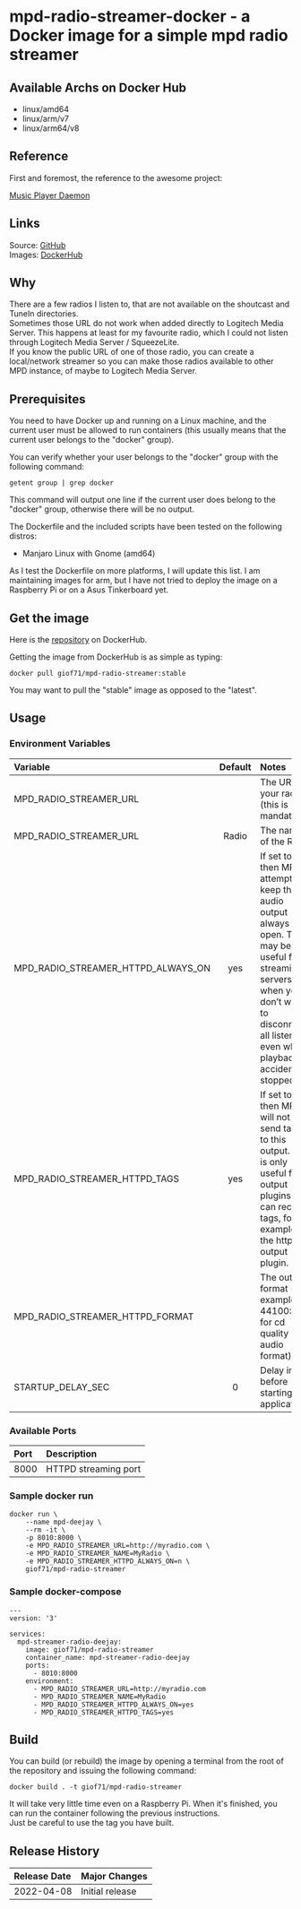 # mpd-radio-streamer-docker - a Docker image for a simple mpd radio streamer

## Available Archs on Docker Hub

- linux/amd64
- linux/arm/v7
- linux/arm64/v8

## Reference

First and foremost, the reference to the awesome project:

[Music Player Daemon](https://www.musicpd.org/)

## Links

Source: [GitHub](https://github.com/giof71/mpd-radio-streamer-docker)  
Images: [DockerHub](https://hub.docker.com/r/giof71/mpd-radio-streamer)

## Why

There are a few radios I listen to, that are not available on the shoutcast and TuneIn directories.  
Sometimes those URL do not work when added directly to Logitech Media Server. This happens at least for my favourite radio, which I could not listen through Logitech Media Server / SqueezeLite.  
If you know the public URL of one of those radio, you can create a local/network streamer so you can make those radios available to other MPD instance, of maybe to Logitech Media Server.

## Prerequisites

You need to have Docker up and running on a Linux machine, and the current user must be allowed to run containers (this usually means that the current user belongs to the "docker" group).

You can verify whether your user belongs to the "docker" group with the following command:

`getent group | grep docker`

This command will output one line if the current user does belong to the "docker" group, otherwise there will be no output.

The Dockerfile and the included scripts have been tested on the following distros:

- Manjaro Linux with Gnome (amd64)

As I test the Dockerfile on more platforms, I will update this list.
I am maintaining images for arm, but I have not tried to deploy the image on a Raspberry Pi or on a Asus Tinkerboard yet.

## Get the image

Here is the [repository](https://hub.docker.com/repository/docker/giof71/mpd-radio-streamer) on DockerHub.

Getting the image from DockerHub is as simple as typing:

`docker pull giof71/mpd-radio-streamer:stable`

You may want to pull the "stable" image as opposed to the "latest".

## Usage

### Environment Variables

Variable|Default|Notes
:---|:---:|:---
MPD_RADIO_STREAMER_URL||The URL of your radio (this is mandatory)
MPD_RADIO_STREAMER_URL|Radio|The name of the Radio
MPD_RADIO_STREAMER_HTTPD_ALWAYS_ON|yes|If set to yes, then MPD attempts to keep this audio output always open. This may be useful for streaming servers, when you don’t want to disconnect all listeners even when playback is accidentally stopped.
MPD_RADIO_STREAMER_HTTPD_TAGS|yes|If set to no, then MPD will not send tags to this output. This is only useful for output plugins that can receive tags, for example the httpd output plugin.
MPD_RADIO_STREAMER_HTTPD_FORMAT||The output format (for example, 44100:16:2 for cd quality audio format)
STARTUP_DELAY_SEC|0|Delay in sec before starting the application.

### Available Ports

Port|Description
:---|:---
8000|HTTPD streaming port

### Sample docker run

```text
docker run \
    --name mpd-deejay \
    --rm -it \
    -p 8010:8000 \
    -e MPD_RADIO_STREAMER_URL=http://myradio.com \
    -e MPD_RADIO_STREAMER_NAME=MyRadio \
    -e MPD_RADIO_STREAMER_HTTPD_ALWAYS_ON=n \
    giof71/mpd-radio-streamer
```

### Sample docker-compose

```text
---
version: '3'

services:
  mpd-streamer-radio-deejay:
    image: giof71/mpd-radio-streamer
    container_name: mpd-streamer-radio-deejay
    ports:
      - 8010:8000
    environment:
      - MPD_RADIO_STREAMER_URL=http://myradio.com
      - MPD_RADIO_STREAMER_NAME=MyRadio
      - MPD_RADIO_STREAMER_HTTPD_ALWAYS_ON=yes
      - MPD_RADIO_STREAMER_HTTPD_TAGS=yes
```

## Build

You can build (or rebuild) the image by opening a terminal from the root of the repository and issuing the following command:

`docker build . -t giof71/mpd-radio-streamer`

It will take very little time even on a Raspberry Pi. When it's finished, you can run the container following the previous instructions.  
Just be careful to use the tag you have built.

## Release History

Release Date|Major Changes
:---|:---
2022-04-08|Initial release
